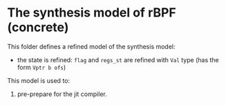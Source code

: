 # The synthesis model of rBPF (concrete)

This folder defines a refined model of the synthesis model:
- the state is refined: `flag` and `regs_st` are refined with `Val` type (has the form `Vptr b ofs`)

This model is used to:
1. pre-prepare for the jit compiler.
